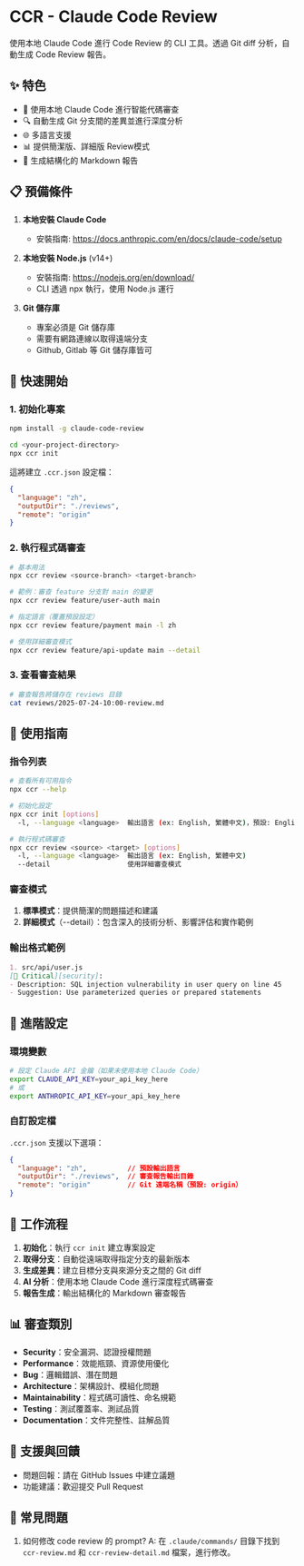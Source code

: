 # CCR - Claude Code Review

使用本地 Claude Code 進行 Code Review 的 CLI 工具。透過 Git diff 分析，自動生成 Code Review 報告。

## ✨ 特色

- 🤖 使用本地 Claude Code 進行智能代碼審查
- 🔍 自動生成 Git 分支間的差異並進行深度分析
- 🌐 多語言支援
- 📊 提供簡潔版、詳細版 Review模式
- 📝 生成結構化的 Markdown 報告

## 📋 預備條件

1. **本地安裝 Claude Code**
   - 安裝指南: https://docs.anthropic.com/en/docs/claude-code/setup

2. **本地安裝 Node.js** (v14+)
   - 安裝指南: https://nodejs.org/en/download/
   - CLI 透過 npx 執行，使用 Node.js 運行

3. **Git 儲存庫**
   - 專案必須是 Git 儲存庫
   - 需要有網路連線以取得遠端分支
   - Github, Gitlab 等 Git 儲存庫皆可

## 🚀 快速開始

### 1. 初始化專案

```bash
npm install -g claude-code-review

cd <your-project-directory>
npx ccr init
```

這將建立 `.ccr.json` 設定檔：

```json
{
  "language": "zh",
  "outputDir": "./reviews",
  "remote": "origin"
}
```

### 2. 執行程式碼審查

```bash
# 基本用法
npx ccr review <source-branch> <target-branch>

# 範例：審查 feature 分支對 main 的變更
npx ccr review feature/user-auth main

# 指定語言（覆蓋預設設定）
npx ccr review feature/payment main -l zh

# 使用詳細審查模式
npx ccr review feature/api-update main --detail
```

### 3. 查看審查結果

```bash
# 審查報告將儲存在 reviews 目錄
cat reviews/2025-07-24-10:00-review.md
```

## 📖 使用指南

### 指令列表

```bash
# 查看所有可用指令
npx ccr --help

# 初始化設定
npx ccr init [options]
  -l, --language <language>  輸出語言 (ex: English, 繁體中文)，預設: English

# 執行程式碼審查
npx ccr review <source> <target> [options]
  -l, --language <language>  輸出語言 (ex: English, 繁體中文)
  --detail                   使用詳細審查模式
```

### 審查模式

1. **標準模式**：提供簡潔的問題描述和建議
2. **詳細模式**（--detail）：包含深入的技術分析、影響評估和實作範例

### 輸出格式範例

```markdown
1. src/api/user.js
[🔴 Critical][security]: 
- Description: SQL injection vulnerability in user query on line 45
- Suggestion: Use parameterized queries or prepared statements
```

## 🔧 進階設定

### 環境變數

```bash
# 設定 Claude API 金鑰（如果未使用本地 Claude Code）
export CLAUDE_API_KEY=your_api_key_here
# 或
export ANTHROPIC_API_KEY=your_api_key_here
```

### 自訂設定檔

`.ccr.json` 支援以下選項：

```json
{
  "language": "zh",          // 預設輸出語言
  "outputDir": "./reviews",  // 審查報告輸出目錄
  "remote": "origin"         // Git 遠端名稱（預設: origin）
}
```

## 🔄 工作流程

1. **初始化**：執行 `ccr init` 建立專案設定
2. **取得分支**：自動從遠端取得指定分支的最新版本
3. **生成差異**：建立目標分支與來源分支之間的 Git diff
4. **AI 分析**：使用本地 Claude Code 進行深度程式碼審查
5. **報告生成**：輸出結構化的 Markdown 審查報告

## 📊 審查類別

- **Security**：安全漏洞、認證授權問題
- **Performance**：效能瓶頸、資源使用優化
- **Bug**：邏輯錯誤、潛在問題
- **Architecture**：架構設計、模組化問題
- **Maintainability**：程式碼可讀性、命名規範
- **Testing**：測試覆蓋率、測試品質
- **Documentation**：文件完整性、註解品質

## 💬 支援與回饋

- 問題回報：請在 GitHub Issues 中建立議題
- 功能建議：歡迎提交 Pull Request

## 🔎 常見問題

1. 如何修改 code review 的 prompt?
A: 在 `.claude/commands/` 目錄下找到 `ccr-review.md` 和 `ccr-review-detail.md` 檔案，進行修改。